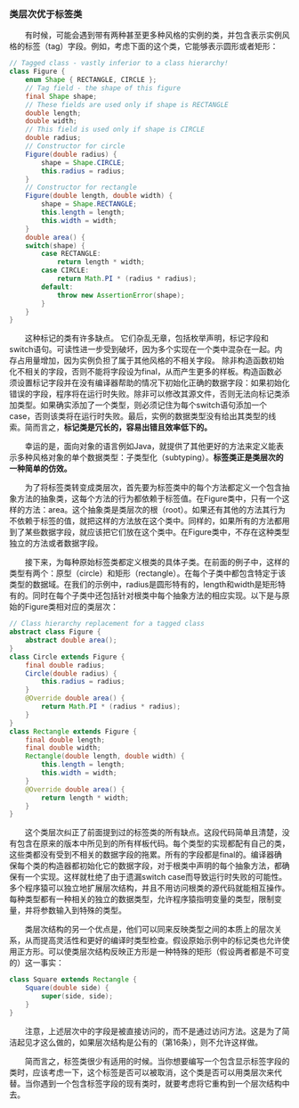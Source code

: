 ### 类层次优于标签类

&emsp;&emsp;有时候，可能会遇到带有两种甚至更多种风格的实例的类，并包含表示实例风格的标签（tag）字段。例如，考虑下面的这个类，它能够表示圆形或者矩形：

```java
// Tagged class - vastly inferior to a class hierarchy!
class Figure {
    enum Shape { RECTANGLE, CIRCLE };
    // Tag field - the shape of this figure
    final Shape shape;
    // These fields are used only if shape is RECTANGLE
    double length;
    double width;
    // This field is used only if shape is CIRCLE
    double radius;
    // Constructor for circle
    Figure(double radius) {
        shape = Shape.CIRCLE;
        this.radius = radius;
    }
    // Constructor for rectangle
    Figure(double length, double width) {
        shape = Shape.RECTANGLE;
        this.length = length;
        this.width = width;
    }
    double area() {
    switch(shape) {
        case RECTANGLE:
            return length * width;
        case CIRCLE:
            return Math.PI * (radius * radius);
        default:
            throw new AssertionError(shape);
        }
    }
}
```

&emsp;&emsp;这种标记的类有许多缺点。 它们杂乱无章，包括枚举声明，标记字段和switch语句。可读性进一步受到破坏，因为多个实现在一个类中混杂在一起。内存占用量增加，因为实例负担了属于其他风格的不相关字段。 除非构造函数初始化不相关的字段，否则不能将字段设为final，从而产生更多的样板。构造函数必须设置标记字段并在没有编译器帮助的情况下初始化正确的数据字段：如果初始化错误的字段，程序将在运行时失败。除非可以修改其源文件，否则无法向标记类添加类型。如果确实添加了一个类型，则必须记住为每个switch语句添加一个case，否则该类将在运行时失败。最后，实例的数据类型没有给出其类型的线索。简而言之，**标记类是冗长的，容易出错且效率低下的。**

&emsp;&emsp;幸运的是，面向对象的语言例如Java，就提供了其他更好的方法来定义能表示多种风格对象的单个数据类型：子类型化（subtyping）。**标签类正是类层次的一种简单的仿效。**

&emsp;&emsp;为了将标签类转变成类层次，首先要为标签类中的每个方法都定义一个包含抽象方法的抽象类，这每个方法的行为都依赖于标签值。在Figure类中，只有一个这样的方法：area。这个抽象类是类层次的根（root）。如果还有其他的方法其行为不依赖于标签的值，就把这样的方法放在这个类中。同样的，如果所有的方法都用到了某些数据字段，就应该把它们放在这个类中。在Figure类中，不存在这种类型独立的方法或者数据字段。

&emsp;&emsp;接下来，为每种原始标签类都定义根类的具体子类。在前面的例子中，这样的类型有两个：原型（circle）和矩形（rectangle）。在每个子类中都包含特定于该类型的数据域。在我们的示例中，radius是圆形特有的，length和width是矩形特有的。同时在每个子类中还包括针对根类中每个抽象方法的相应实现。以下是与原始的Figure类相对应的类层次：

```java
// Class hierarchy replacement for a tagged class
abstract class Figure {
    abstract double area();
}
class Circle extends Figure {
    final double radius;
    Circle(double radius) {
        this.radius = radius;
    }
    @Override double area() {
        return Math.PI * (radius * radius);
    }
}
class Rectangle extends Figure {
    final double length;
    final double width;
    Rectangle(double length, double width) {
        this.length = length;
        this.width = width;
    }
    @Override double area() {
        return length * width;
    }
}
```

&emsp;&emsp;这个类层次纠正了前面提到过的标签类的所有缺点。这段代码简单且清楚，没有包含在原来的版本中所见到的所有样板代码。每个类型的实现都配有自己的类，这些类都没有受到不相关的数据字段的拖累。所有的字段都是final的。编译器确保每个类的构造器都初始化它的数据字段，对于根类中声明的每个抽象方法，都确保有一个实现。这样就杜绝了由于遗漏switch case而导致运行时失败的可能性。多个程序猿可以独立地扩展层次结构，并且不用访问根类的源代码就能相互操作。每种类型都有一种相关的独立的数据类型，允许程序猿指明变量的类型，限制变量，并将参数输入到特殊的类型。

&emsp;&emsp;类层次结构的另一个优点是，他们可以同来反映类型之间的本质上的层次关系，从而提高灵活性和更好的编译时类型检查。假设原始示例中的标记类也允许使用正方形。可以使类层次结构反映正方形是一种特殊的矩形（假设两者都是不可变的）这一事实：

```java
class Square extends Rectangle {
    Square(double side) {
        super(side, side);
    }
}
```

&emsp;&emsp;注意，上述层次中的字段是被直接访问的，而不是通过访问方法。这是为了简洁起见才这么做的，如果层次结构是公有的（第16条），则不允许这样做。

&emsp;&emsp;简而言之，标签类很少有适用的时候。当你想要编写一个包含显示标签字段的类时，应该考虑一下，这个标签是否可以被取消，这个类是否可以用类层次来代替。当你遇到一个包含标签字段的现有类时，就要考虑将它重构到一个层次结构中去。